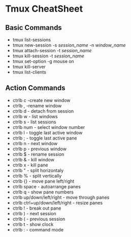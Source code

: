 # Tmux CheatSheet

## Basic Commands

- tmux list-sessions
- tmux new-session -s *session_name* -n *window_name*
- tmux attach-session -t *session_name*
- tmux kill-session -t *session_name*
- tmux set-option -g mouse on
- tmux kill-server
- tmux list-clients

## Action Commands

- ctrlb c -create new window
- ctrlb , -rename window
- ctrlb d - detach from session
- ctrlb w - list windows
- ctrlb s - list sessions
- ctrlb num - select window number
- ctrlb l - toggle last active window
- ctrlb ; - toggle last active pane
- ctrlb n - next window
- ctrlb p - previous window
- ctrlb $ - rename session
- ctrlb & - kill window
- ctrlb x - kill pane
- ctrlb " - split horizontaly
- ctrlb % - split vertically
- ctrlb {} - move pane left/right
- ctrlb space - autoarrange panes
- ctrlb q - show pane numbers
- ctrlb up/down/left/right - move through panes
- ctrlb ctrl+up/down/left/right - resize panes
- ctrlb ! - break out pane
- ctrlb ) - next session
- ctrlb ( - previous session
- ctrlb t - show clock
- ctrlb : - command mode


